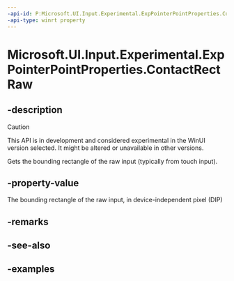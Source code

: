 ```yaml
---
-api-id: P:Microsoft.UI.Input.Experimental.ExpPointerPointProperties.ContactRectRaw
-api-type: winrt property
---
```


# Microsoft.UI.Input.Experimental.ExpPointerPointProperties.ContactRectRaw

<!--
public Windows.Foundation.Rect ContactRectRaw { get; }
-->

## -description

> [!CAUTION]
> This API is in development and considered experimental in the WinUI version selected. It might be altered or unavailable in other versions.

Gets the bounding rectangle of the raw input (typically from touch input).

## -property-value

The bounding rectangle of the raw input, in device-independent pixel (DIP)

## -remarks

## -see-also

## -examples
